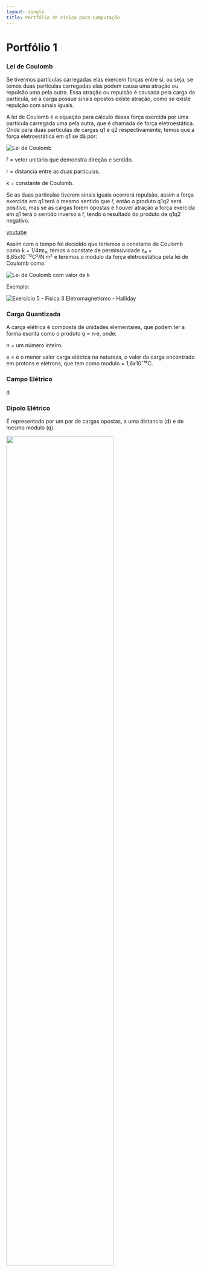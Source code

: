 ```yaml
---
layout: single
title: Portfólio de Física para Computação
---
```


# Portfólio 1

### Lei de Coulomb
Se tivermos partículas carregadas elas exercem forças entre si, ou seja, se temos duas partículas carregadas elas podem causa uma atração ou repulsão uma pela outra. Essa atração ou repulsão é causada pela carga da partícula, se a carga possue sinais opostos existe atração, como se existe repulção com sinais iguais.

A lei de Coulomb é a equação para cálculo dessa força exercida por uma partícula carregada uma pela outra, que é chamada de força eletroestática. Onde para duas partículas de cargas q1 e q2 respectivamente, temos que a força eletroestática em q1 se dá por:

![Lei de Coulomb](images/LeiDeCoulomb.png)

ȓ = vetor unitário que demonstra direção e sentido.

r = distancia entre as duas particulas.

k = constante de Coulomb.

Se as duas particulas tiverem sinais iguais ocorrerá repulsão, assim a força exercida em q1 terá o mesmo sentido que ȓ, então o produto q1q2 será positivo, mas se as cargas forem opostas e houver atração a força exercida em q1 terá o sentido inverso a ȓ, tendo o resultado do produto de q1q2 negativo.

[youtube](https://www.youtube.com/watch?v=hpNTUkqW66U)

Assim com o tempo foi decidido que teriamos a constante de Coulomb como k = 1/4πε₀, temos a constate de permissividade ε₀ = 8,85x10ˉ¹²C²/N·m² e teremos o modulo da força eletroestática pela lei de Coulomb como:

![Lei de Coulomb com valor de k](images/LeiDeCoulombNew.png)

Exemplo:

![Exercício 5 - Fisica 3 Eletromagnetismo - Halliday](images/ExemploCoulomb.png)


### Carga Quantizada
A carga elétrica é composta de unidades elementares, que podem ter a forma escrita como o produto q = n·e, onde:

n = um número inteiro.

e = é o menor valor carga elétrica na natureza, o valor da carga encontrado em protons e eletrons, que tem como modulo = 1,6x10ˉ¹⁹C.

### Campo Elétrico
d

### Dipolo Elétrico
É representado por um par de cargas opostas, a uma distancia (d) e de mesmo modulo (q).

<img src="images/momento-de-dipolo-campo.png"  width=75% height=75%>

retirado do link: [olimpedia](https://olimpedia.fandom.com/pt-br/wiki/Eletricidade) [^1]

Existe também o momento dipolar de moléculas, o que são os causadores do comportamento dessa molécula a um campo elétrico externo.

### Curiosidade: O que acontece com a molécula de água no microondas?
A água é uma molécula polar, possui momento dipolar elétrico, o que quer dizer que quando colocada em um campo magnético tende a alinhar-se ao campo

![Molécula no Microondas-1](/images/molecula1.gif)

retirado do link: [TecnoBlog](https://tecnoblog.net/meiobit/421847/como-funciona-um-forno-de-micro-ondas/) [^1]

E quando esse campo tende a variar, como no microondas, ela varia com o campo e junto a esse movimentos as moléculas de água acabam também se raspando com as moléculas vizinhas transferindo energia e aumentando a agitação mais ainda, o que como resultado temos o que chamamos no dia a dia de ficar “quente”.

Esse fenômeno é chamado de **aquecimento dielétrico**.

![Molécula no Microondas-2](images/molecula2.gif)

retirado do link: [Doce Limão](https://www.docelimao.com.br/site/tv-de-bem/2660-tv-de-bem-16-video-2-processos-que-desvitalizam-e-intoxicam-alimentos-microondas.html) [^1]


<iframe
    width="640"
    height="480"
    src="https://www.youtube.com/watch?v=kRoYdzPRiV8&embed_domain=rwaiti.github.io"
    frameborder="0"
    allowfullscreen
>
</iframe>

### O que é torque ?
É uma grandeza vetorial, o qual, é a propensão de que uma força aplicada a um corpo tem de o rotacionar. Como na imagem a baixo, o vetor torque é o produto vetorial da distância ao eixo de rotação (r) e a força aplicada (F), vezes um sen θ, o angulo entre r e F.
<center>τ = r.F.sen θ</center>
Se θ = 90°, sen = 1,

Então,
<center>τ = r.F</center>


![Mão Torque](images/torque-esquema.jpg)

retirado do site : [Brasil Escola](https://brasilescola.uol.com.br/fisica/torque-uma-forca.htm) [^1]

A direção e sentido do vetor torque pode ser definido pela regra da mão direita, onde a direção é a mesma do dedão se estivermos girando o pulso para frente.

### O que é braço de alavanca ?
A distância ao eixo de rotação citada no torque, pode também ser chamado de, comprimento do braço de alavanca.


[^1]: As fotos foram retiradas do google imagens, então não sei se é a fonte delas mesmo, só foi adicionado o link que o google mostra junto a elas.
